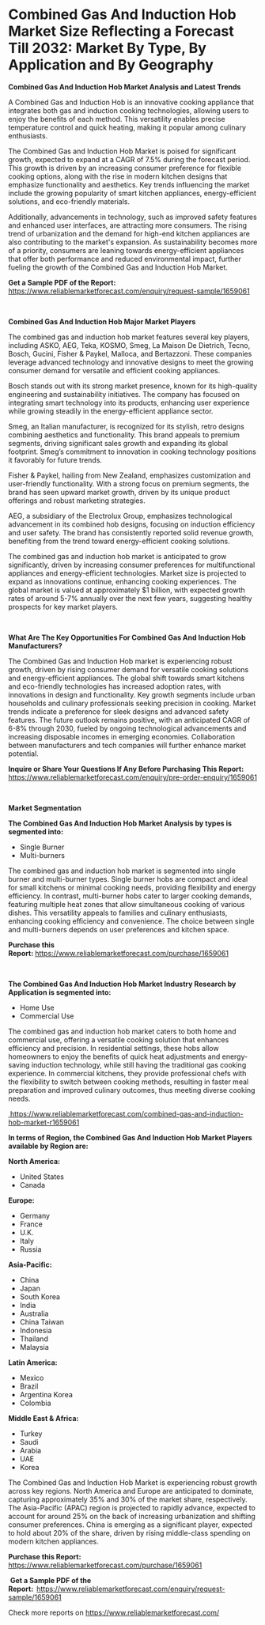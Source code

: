 <p><h1>Combined Gas And Induction Hob Market Size Reflecting a Forecast Till 2032: Market By Type, By Application and By Geography</h1></p><p><strong>Combined Gas And Induction Hob Market Analysis and Latest Trends</strong></p>
<p><p>A Combined Gas and Induction Hob is an innovative cooking appliance that integrates both gas and induction cooking technologies, allowing users to enjoy the benefits of each method. This versatility enables precise temperature control and quick heating, making it popular among culinary enthusiasts. </p><p>The Combined Gas and Induction Hob Market is poised for significant growth, expected to expand at a CAGR of 7.5% during the forecast period. This growth is driven by an increasing consumer preference for flexible cooking options, along with the rise in modern kitchen designs that emphasize functionality and aesthetics. Key trends influencing the market include the growing popularity of smart kitchen appliances, energy-efficient solutions, and eco-friendly materials.</p><p>Additionally, advancements in technology, such as improved safety features and enhanced user interfaces, are attracting more consumers. The rising trend of urbanization and the demand for high-end kitchen appliances are also contributing to the market's expansion. As sustainability becomes more of a priority, consumers are leaning towards energy-efficient appliances that offer both performance and reduced environmental impact, further fueling the growth of the Combined Gas and Induction Hob Market.</p></p>
<p><strong>Get a Sample PDF of the Report:&nbsp;</strong> <a href="https://www.reliablemarketforecast.com/enquiry/request-sample/1659061?utm_campaign=2307&utm_medium=2&utm_source=Github&utm_content=ia&utm_term=04042025&utm_id=combined-gas-and-induction-hob">https://www.reliablemarketforecast.com/enquiry/request-sample/1659061</a></p>
<p>&nbsp;</p>
<p><strong>Combined Gas And Induction Hob Major Market Players</strong></p>
<p><p>The combined gas and induction hob market features several key players, including ASKO, AEG, Teka, KOSMO, Smeg, La Maison De Dietrich, Tecno, Bosch, Gucini, Fisher & Paykel, Malloca, and Bertazzoni. These companies leverage advanced technology and innovative designs to meet the growing consumer demand for versatile and efficient cooking appliances.</p><p>Bosch stands out with its strong market presence, known for its high-quality engineering and sustainability initiatives. The company has focused on integrating smart technology into its products, enhancing user experience while growing steadily in the energy-efficient appliance sector.</p><p>Smeg, an Italian manufacturer, is recognized for its stylish, retro designs combining aesthetics and functionality. This brand appeals to premium segments, driving significant sales growth and expanding its global footprint. Smeg’s commitment to innovation in cooking technology positions it favorably for future trends.</p><p>Fisher & Paykel, hailing from New Zealand, emphasizes customization and user-friendly functionality. With a strong focus on premium segments, the brand has seen upward market growth, driven by its unique product offerings and robust marketing strategies.</p><p>AEG, a subsidiary of the Electrolux Group, emphasizes technological advancement in its combined hob designs, focusing on induction efficiency and user safety. The brand has consistently reported solid revenue growth, benefiting from the trend toward energy-efficient cooking solutions.</p><p>The combined gas and induction hob market is anticipated to grow significantly, driven by increasing consumer preferences for multifunctional appliances and energy-efficient technologies. Market size is projected to expand as innovations continue, enhancing cooking experiences. The global market is valued at approximately $1 billion, with expected growth rates of around 5-7% annually over the next few years, suggesting healthy prospects for key market players.</p></p>
<p>&nbsp;</p>
<p><strong>What Are The Key Opportunities For Combined Gas And Induction Hob Manufacturers?</strong></p>
<p><p>The Combined Gas and Induction Hob market is experiencing robust growth, driven by rising consumer demand for versatile cooking solutions and energy-efficient appliances. The global shift towards smart kitchens and eco-friendly technologies has increased adoption rates, with innovations in design and functionality. Key growth segments include urban households and culinary professionals seeking precision in cooking. Market trends indicate a preference for sleek designs and advanced safety features. The future outlook remains positive, with an anticipated CAGR of 6-8% through 2030, fueled by ongoing technological advancements and increasing disposable incomes in emerging economies. Collaboration between manufacturers and tech companies will further enhance market potential.</p></p>
<p><strong>Inquire or Share Your Questions If Any Before Purchasing This Report:</strong> <a href="https://www.reliablemarketforecast.com/enquiry/pre-order-enquiry/1659061?utm_campaign=2307&utm_medium=2&utm_source=Github&utm_content=ia&utm_term=04042025&utm_id=combined-gas-and-induction-hob">https://www.reliablemarketforecast.com/enquiry/pre-order-enquiry/1659061</a></p>
<p>&nbsp;</p>
<p><strong>Market Segmentation</strong></p>
<p><strong>The Combined Gas And Induction Hob Market Analysis by types is segmented into:</strong></p>
<p><ul><li>Single Burner</li><li>Multi-burners</li></ul></p>
<p><p>The combined gas and induction hob market is segmented into single burner and multi-burner types. Single burner hobs are compact and ideal for small kitchens or minimal cooking needs, providing flexibility and energy efficiency. In contrast, multi-burner hobs cater to larger cooking demands, featuring multiple heat zones that allow simultaneous cooking of various dishes. This versatility appeals to families and culinary enthusiasts, enhancing cooking efficiency and convenience. The choice between single and multi-burners depends on user preferences and kitchen space.</p></p>
<p><strong>Purchase this Report:&nbsp;</strong><a href="https://www.reliablemarketforecast.com/purchase/1659061?utm_campaign=2307&utm_medium=2&utm_source=Github&utm_content=ia&utm_term=04042025&utm_id=combined-gas-and-induction-hob">https://www.reliablemarketforecast.com/purchase/1659061</a></p>
<p>&nbsp;</p>
<p><strong>The Combined Gas And Induction Hob Market Industry Research by Application is segmented into:</strong></p>
<p><ul><li>Home Use</li><li>Commercial Use</li></ul></p>
<p><p>The combined gas and induction hob market caters to both home and commercial use, offering a versatile cooking solution that enhances efficiency and precision. In residential settings, these hobs allow homeowners to enjoy the benefits of quick heat adjustments and energy-saving induction technology, while still having the traditional gas cooking experience. In commercial kitchens, they provide professional chefs with the flexibility to switch between cooking methods, resulting in faster meal preparation and improved culinary outcomes, thus meeting diverse cooking needs.</p></p>
<p><a href="https://www.reliablemarketforecast.com/combined-gas-and-induction-hob-market-r1659061?utm_campaign=2307&utm_medium=2&utm_source=Github&utm_content=ia&utm_term=04042025&utm_id=combined-gas-and-induction-hob">&nbsp;https://www.reliablemarketforecast.com/combined-gas-and-induction-hob-market-r1659061</a></p>
<p><strong>In terms of Region, the Combined Gas And Induction Hob Market Players available by Region are:</strong></p>
<p>
    <p> <strong> North America: </strong>
        <ul>
            <li>United States</li>
            <li>Canada</li>
        </ul>
        </p> 
    <p> <strong> Europe: </strong>
        <ul>
            <li>Germany</li>
            <li>France</li>
            <li>U.K.</li>
            <li>Italy</li>
            <li>Russia</li>
        </ul>
        </p> 
    <p> <strong> Asia-Pacific: </strong>
        <ul>
            <li>China</li>
            <li>Japan</li>
            <li>South Korea</li>
            <li>India</li>
            <li>Australia</li>
            <li>China Taiwan</li>
            <li>Indonesia</li>
            <li>Thailand</li>
            <li>Malaysia</li>
        </ul>
        </p> 
    <p> <strong> Latin America: </strong>
        <ul>
            <li>Mexico</li>
            <li>Brazil</li>
            <li>Argentina Korea</li>
            <li>Colombia</li>
        </ul>
        </p> 
    <p> <strong> Middle East & Africa: </strong>
        <ul>
            <li>Turkey</li>
            <li>Saudi</li>
            <li>Arabia</li>
            <li>UAE</li>
            <li>Korea</li>
        </ul>
    </p>
    </p>
<p><p>The Combined Gas and Induction Hob Market is experiencing robust growth across key regions. North America and Europe are anticipated to dominate, capturing approximately 35% and 30% of the market share, respectively. The Asia-Pacific (APAC) region is projected to rapidly advance, expected to account for around 25% on the back of increasing urbanization and shifting consumer preferences. China is emerging as a significant player, expected to hold about 20% of the share, driven by rising middle-class spending on modern kitchen appliances.</p></p>
<p><strong>Purchase this Report: </strong><a href="https://www.reliablemarketforecast.com/purchase/1659061?utm_campaign=2307&utm_medium=2&utm_source=Github&utm_content=ia&utm_term=04042025&utm_id=combined-gas-and-induction-hob">https://www.reliablemarketforecast.com/purchase/1659061</a></p>
<p>&nbsp;<strong>Get a Sample PDF of the Report:&nbsp;&nbsp;</strong><a href="https://www.reliablemarketforecast.com/enquiry/request-sample/1659061?utm_campaign=2307&utm_medium=2&utm_source=Github&utm_content=ia&utm_term=04042025&utm_id=combined-gas-and-induction-hob">https://www.reliablemarketforecast.com/enquiry/request-sample/1659061</a></p>
<p><strong></strong></p>
<p>Check more reports on <a href="https://www.reliablemarketforecast.com/?utm_campaign=2307&utm_medium=2&utm_source=Github&utm_content=ia&utm_term=04042025&utm_id=combined-gas-and-induction-hob">https://www.reliablemarketforecast.com/</a></p>